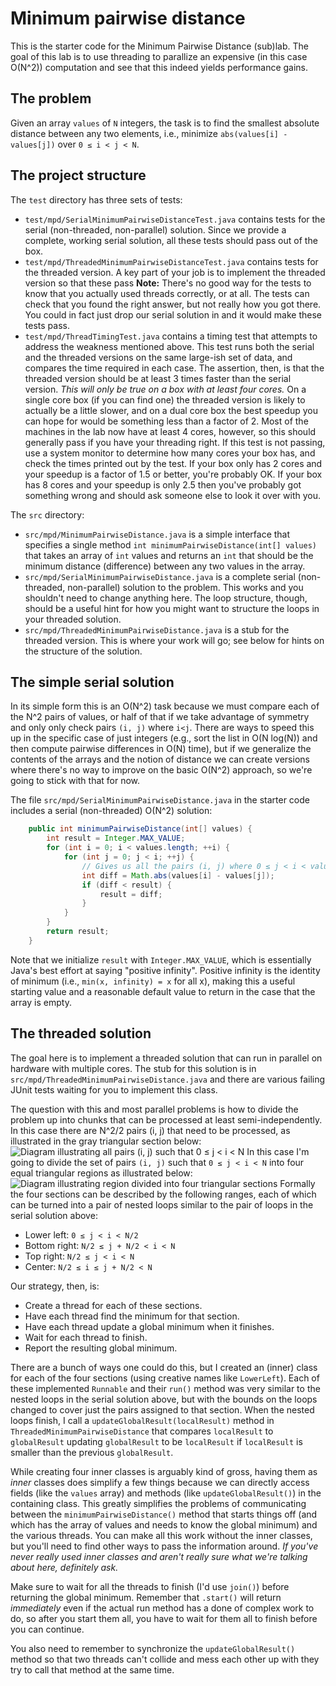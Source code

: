 # Minimum pairwise distance

This is the starter code for the Minimum Pairwise Distance (sub)lab. The goal of this lab is to use threading 
to parallize an expensive (in this case O(N^2)) computation and see that this indeed yields performance gains.

## The problem

Given an array ```values``` of ```N``` integers, the task is to find the smallest absolute distance between 
any two elements, i.e., minimize ```abs(values[i] - values[j])``` over ```0 ≤ i < j < N```. 

## The project structure

The ```test``` directory has three sets of tests:
* ```test/mpd/SerialMinimumPairwiseDistanceTest.java``` contains tests for the serial (non-threaded, non-parallel) solution. Since we provide a complete, working serial solution, all these tests should pass out of the box.
* ```test/mpd/ThreadedMinimumPairwiseDistanceTest.java``` contains tests for the threaded version. A key part of your job is to implement the threaded version so that these pass **Note:** There's no good way for the tests to know that you actually used threads correctly, or at all. The tests can check that you found the right answer, but not really how you got there. You could in fact just drop our serial solution in and it would make these tests pass.
* ```test/mpd/ThreadTimingTest.java``` contains a timing test that attempts to address the weakness mentioned above. This test runs both the serial and the threaded versions on the same large-ish set of data, and compares the time required in each case. The assertion, then, is that the threaded version should be at least 3 times faster than the serial version. _This will only be true on a box with at least four cores._ On a single core box (if you can find one) the threaded version is likely to actually be a little slower, and on a dual core box the best speedup you can hope for would be something less than a factor of 2. Most of the machines in the lab now have at least 4 cores, however, so this should generally pass if you have your threading right. If this test is not passing, use a system monitor to determine how many cores your box has, and check the times printed out by the test. If your box only has 2 cores and your speedup is a factor of 1.5 or better, you're probably OK. If your box has 8 cores and your speedup is only 2.5 then you've probably got something wrong and should ask someone else to look it over with you.

The ```src``` directory:
* ```src/mpd/MinimumPairwiseDistance.java``` is a simple interface that specifies a single method ```int minimumPairwiseDistance(int[] values)``` that takes an array of ```int``` values and returns an ```int``` that should be the minimum distance (difference) between any two values in the array.
* ```src/mpd/SerialMinimumPairwiseDistance.java``` is a complete serial (non-threaded, non-parallel) solution to the problem. This works and you shouldn't need to change anything here. The loop structure, though, should be a useful hint for how you might want to structure the loops in your threaded solution.
* ```src/mpd/ThreadedMinimumPairwiseDistance.java``` is a stub for the threaded version. This is where your work will go; see below for hints on the structure of the solution.

## The simple serial solution

In its simple form this is an O(N^2) task because we must compare each of the N^2 pairs of values, or half of that if we take advantage of symmetry and only only check pairs ```(i, j)``` where ```i<j```. There are ways to speed this up in the specific case of just integers (e.g., sort the list in O(N log(N)) and then compute pairwise differences in O(N) time), but if we generalize the contents of the arrays and the notion of distance we can create versions where there's no way to improve on the basic O(N^2) approach, so we're going to stick with that 
for now.

The file ```src/mpd/SerialMinimumPairwiseDistance.java``` in the starter code includes a serial (non-threaded) O(N^2) solution:
```java
    public int minimumPairwiseDistance(int[] values) {
        int result = Integer.MAX_VALUE;
        for (int i = 0; i < values.length; ++i) {
            for (int j = 0; j < i; ++j) {
                // Gives us all the pairs (i, j) where 0 ≤ j < i < values.length
                int diff = Math.abs(values[i] - values[j]);
                if (diff < result) {
                    result = diff;
                }
            }
        }
        return result;
    }
```

Note that we initialize ```result``` with ```Integer.MAX_VALUE```, which is essentially Java's best effort at saying "positive infinity". Positive infinity is the identity of minimum (i.e., ```min(x, infinity) = x``` for all x), making this a useful starting value and a reasonable default value to return in the case that the 
array is empty.

## The threaded solution

The goal here is to implement a threaded solution that can run in parallel on hardware with multiple cores. The stub for this solution is in ```src/mpd/ThreadedMinimumPairwiseDistance.java``` and there are various 
failing JUnit tests waiting for you to implement this class.

The question with this and most parallel problems is how to divide the problem up into chunks that can be processed at least semi-independently. In this case there are N^2/2 pairs (i, j) that need to be processed, as illustrated in the gray triangular section below: 
![Diagram illustrating all pairs (i, j) such that 0 ≤ j < i < N](https://docs.google.com/drawings/d/1I8xiDTwlbkKTPaRdcMK7PWtZbfLFHTkDI7QZr_OUPlI/pub?w=960&h=720)
In this case I'm going to divide the set of pairs ```(i, j)``` such that ```0 ≤ j < i < N``` into four equal triangular regions as illustrated below: 
![Diagram illustrating region divided into four triangular sections](https://docs.google.com/drawings/d/12hyDoIqfpP2DTl5Uk97gcbIf94sABKHG4LTagZKd0nk/pub?w=960&h=720)
Formally the four sections can be described by the following ranges, each of which can be turned into a pair of nested loops similar to the pair of loops in the serial solution above:
* Lower left: ```0 ≤ j < i < N/2```
* Bottom right: ```N/2 ≤ j + N/2 < i < N```
* Top right: ```N/2 ≤ j < i < N```
* Center: ```N/2 ≤ i ≤ j + N/2 < N```

Our strategy, then, is:
* Create a thread for each of these sections.
* Have each thread find the minimum for that section.
* Have each thread update a global minimum when it finishes.
* Wait for each thread to finish.
* Report the resulting global minimum.

There are a bunch of ways one could do this, but I created an (inner) class for each of the four sections (using creative names like ```LowerLeft```). Each of these implemented ```Runnable``` and their ```run()``` method was very similar to the nested loops in the serial solution above, but with the bounds on the loops changed to cover just the pairs assigned to that section. When the nested loops finish, I call a ```updateGlobalResult(localResult)``` method in ```ThreadedMinimumPairwiseDistance``` that compares
```localResult``` to ```globalResult``` updating ```globalResult``` to be ```localResult``` if ```localResult``` is smaller than the previous ```globalResult```.

While creating four inner classes is arguably kind of gross, having them as _inner_ classes does simplify a few things because we can directly access fields (like the ```values``` array) and methods (like ```updateGlobalResult()```) in the containing class. This greatly simplifies the problems of communicating between the ```minimumPairwiseDistance()``` method that starts things off (and which has the array of values and needs to know the global minimum) and the various threads. You can make all this work without the inner classes, but you'll need to find other ways to pass the information around. _If you've never really used inner classes and aren't really sure what we're talking about here, definitely ask._

Make sure to wait for all the threads to finish (I'd use ```join()```) before returning the global minimum. Remember that ```.start()``` will return _immediately_ even if the actual run method has a done of complex work to do, so after you start them all, you have to wait for them all to finish before you can continue.

You also need to remember to synchronize the ```updateGlobalResult()``` method so that two threads can't collide and mess each other up with they try to call that method at the same time.
